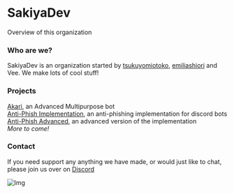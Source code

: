 # SakiyaDev
Overview of this organization


### Who are we?
SakiyaDev is an organization started by [tsukuyomiotoko](https://github.com/tsukuyomiotoko), [emiliashiori](https://github.com/emiliashiori) and Vee. We make lots of cool stuff!

### Projects
[Akari](https://top.gg/bot/881278261315895397), an Advanced Multipurpose bot<br>
[Anti-Phish Implementation](https://github.com/SakiyaDev/anti-phish-implementation), an anti-phishing implementation for discord bots <br>
[Anti-Phish Advanced](https://github.com/SakiyaDev/anti-phish-implementation), an advanced version of the implementation <br>
*More to come!*

### Contact
If you need support any anything we have made, or would just like to chat, please join us over on [Discord](https://discord.gg/akaribot)

![Img](https://i.imgur.com/6O3pJIm.gif)
